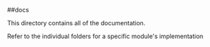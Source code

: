 ##docs

This directory contains all of the documentation. 

Refer to the individual folders for a specific module's implementation

